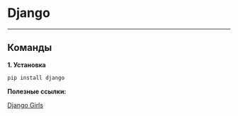 # Django
---
## Команды

**1. Установка**

```python
pip install django
```
**Полезные ссылки:**

[Django Girls](https://tutorial.djangogirls.org/ru/)
